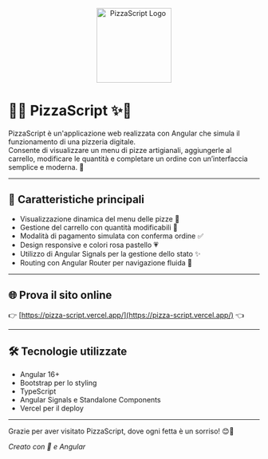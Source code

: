 <p align="center">
  <img src="assets/logo.png" alt="PizzaScript Logo" width="150" />
</p>

# 🍕✨ PizzaScript ✨🍕

PizzaScript è un'applicazione web realizzata con Angular che simula il funzionamento di una pizzeria digitale.  
Consente di visualizzare un menu di pizze artigianali, aggiungerle al carrello, modificare le quantità e completare un ordine con un’interfaccia semplice e moderna. 💖

---

## 🚀 Caratteristiche principali

- Visualizzazione dinamica del menu delle pizze 🍕  
- Gestione del carrello con quantità modificabili 🛒  
- Modalità di pagamento simulata con conferma ordine ✅  
- Design responsive e colori rosa pastello 💗  
- Utilizzo di Angular Signals per la gestione dello stato ✨  
- Routing con Angular Router per navigazione fluida 🔄

---

## 🌐 Prova il sito online

👉 [https://pizza-script.vercel.app/](https://pizza-script.vercel.app/) 👈

---

## 🛠️ Tecnologie utilizzate

- Angular 16+  
- Bootstrap per lo styling  
- TypeScript  
- Angular Signals e Standalone Components  
- Vercel per il deploy

---

Grazie per aver visitato PizzaScript, dove ogni fetta è un sorriso! 😊🍕

*Creato con 💖 e Angular*
